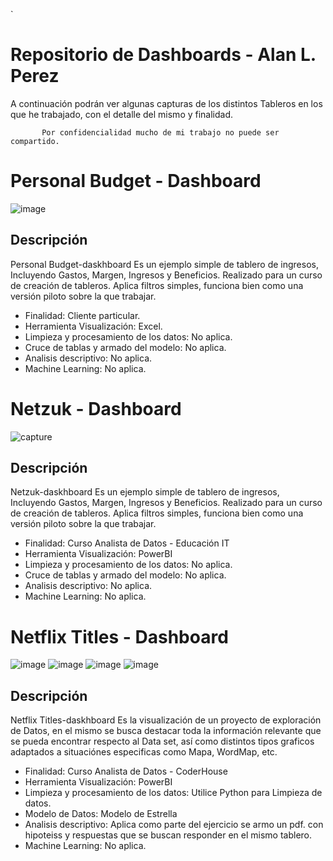 `
# Repositorio de Dashboards - Alan L. Perez
A continuación podrán ver algunas capturas de los distintos Tableros en los que he trabajado, con el detalle del mismo y finalidad.


           Por confidencialidad mucho de mi trabajo no puede ser compartido.

# Personal Budget - Dashboard
![image](https://github.com/user-attachments/assets/837a0061-c30f-4da0-9561-b088b1919bb9)


## Descripción

Personal Budget-daskhboard
Es un ejemplo simple de tablero de ingresos, Incluyendo Gastos, Margen, Ingresos y Beneficios. Realizado para un curso de creación de tableros.
Aplica filtros simples, funciona bien como una versión piloto sobre la que trabajar.

- Finalidad: Cliente particular.
- Herramienta Visualización: Excel.
- Limpieza y procesamiento de los datos: No aplica.
- Cruce de tablas y armado del modelo: No aplica.
- Analisis descriptivo: No aplica.
- Machine Learning: No aplica.


# Netzuk - Dashboard
![capture](https://github.com/user-attachments/assets/36933584-7ea5-4108-9a2d-c42b063cdfb9)

## Descripción

Netzuk-daskhboard
Es un ejemplo simple de tablero de ingresos, Incluyendo Gastos, Margen, Ingresos y Beneficios. Realizado para un curso de creación de tableros.
Aplica filtros simples, funciona bien como una versión piloto sobre la que trabajar.

- Finalidad: Curso Analista de Datos - Educación IT
- Herramienta Visualización: PowerBI
- Limpieza y procesamiento de los datos: No aplica.
- Cruce de tablas y armado del modelo: No aplica.
- Analisis descriptivo: No aplica.
- Machine Learning: No aplica.
# Netflix Titles - Dashboard

![image](https://github.com/user-attachments/assets/b84268d5-4ff9-4def-b99d-ef77c1ffdeb2)
![image](https://github.com/user-attachments/assets/e2fa096a-e222-4977-b3f1-21dc4a52cdf9)
![image](https://github.com/user-attachments/assets/eb4c6122-0674-44a4-abda-c7fb792849e2)
![image](https://github.com/user-attachments/assets/d7ab12ae-d5b0-4228-94e2-70ebd4f591aa)

## Descripción

Netflix Titles-daskhboard
Es la visualización de un proyecto de exploración de Datos, en el mismo se busca destacar toda la información relevante que se pueda encontrar respecto al Data set, así como distintos tipos graficos adaptados a situaciónes especificas como Mapa, WordMap, etc.

- Finalidad: Curso Analista de Datos - CoderHouse
- Herramienta Visualización: PowerBI
- Limpieza y procesamiento de los datos: Utilice Python para Limpieza de datos.
- Modelo de Datos: Modelo de Estrella
- Analisis descriptivo: Aplica como parte del ejercicio se armo un pdf. con hipoteiss y respuestas que se buscan responder en el mismo tablero.
- Machine Learning: No aplica.
